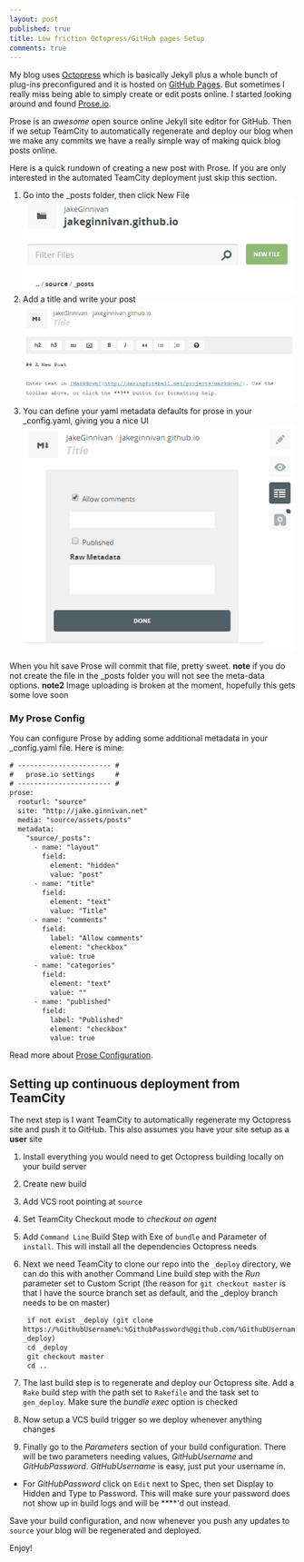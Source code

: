 ```yaml
---
layout: post
published: true
title: Low friction Octopress/GitHub pages Setup
comments: true
---
```


My blog uses [Octopress](http://octopress.org) which is basically Jekyll plus a whole bunch of plug-ins preconfigured and it is hosted on [GitHub Pages](https://pages.github.com). But sometimes I really miss being able to simply create or edit posts online. I started looking around and found [Prose.io](http://prose.io/).

Prose is an *awesome* open source online Jekyll site editor for GitHub. Then if we setup TeamCity to automatically regenerate and deploy our blog when we make any commits we have a really simple way of making quick blog posts online.
<!-- more -->
Here is a quick rundown of creating a new post with Prose. If you are only interested in the automated TeamCity deployment just skip this section.

1. Go into the _posts folder, then click New File  
![New file](/assets/posts/Prose1.png)
2. Add a title and write your post  
![Write post](/assets/posts/Prose2.png)
3. You can define your yaml metadata defaults for prose in your _config.yaml, giving you a nice UI  
![Edit metadata](/assets/posts/Prose3.png)

When you hit save Prose will commit that file, pretty sweet. **note** if you do not create the file in the _posts folder you will not see the meta-data options. **note2** Image uploading is broken at the moment, hopefully this gets some love soon

### My Prose Config
You can configure Prose by adding some additional metadata in your _config.yaml file. Here is mine:

    # ----------------------- #
    #   prose.io settings     #
    # ----------------------- #
    prose:
      rooturl: "source"
      site: "http://jake.ginnivan.net"
      media: "source/assets/posts"
      metadata:
        "source/_posts":
          - name: "layout"
            field:
              element: "hidden"
              value: "post"
          - name: "title"
            field:
              element: "text"
              value: "Title"
          - name: "comments"
            field:
              label: "Allow comments"
              element: "checkbox"
              value: true
          - name: "categories"
            field:
              element: "text"
              value: ""
          - name: "published"
            field:
              label: "Published"
              element: "checkbox"
              value: true
              
Read more about [Prose Configuration](https://github.com/prose/prose/wiki/Prose-Configuration).

## Setting up continuous deployment from TeamCity
The next step is I want TeamCity to automatically regenerate my Octopress site and push it to GitHub. This also assumes you have your site setup as a **user** site

1. Install everything you would need to get Octopress building locally on your build server
1. Create new build
1. Add VCS root pointing at `source`
  1. Set TeamCity Checkout mode to *checkout on agent*
1. Add `Command Line` Build Step with Exe of `bundle` and Parameter of `install`. This will install all the dependencies Octopress needs
1. Next we need TeamCity to clone our repo into the `_deploy` directory, we can do this with another Command Line build step with the *Run* parameter set to Custom Script (the reason for `git checkout master` is that I have the source branch set as default, and the _deploy branch needs to be on master)

        if not exist _deploy (git clone https://%GithubUsername%:%GithubPassword%@github.com/%GithubUsername%/%GithubUsername%.github.io.git _deploy)
        cd _deploy
        git checkout master
        cd ..

1. The last build step is to regenerate and deploy our Octopress site. Add a `Rake` build step with the path set to `Rakefile` and the task set to `gen_deploy`. Make sure the *bundle exec* option is checked
1. Now setup a VCS build trigger so we deploy whenever anything changes
1. Finally go to the *Parameters* section of your build configuration. There will be two parameters needing values, *GitHubUsername* and *GitHubPassword*. *GitHubUsername* is easy, just put your username in. 
  - For *GitHubPassword* click on `Edit` next to Spec, then set Display to Hidden and Type to Password. This will make sure your password does not show up in build logs and will be \*\*\*\*'d out instead.

Save your build configuration, and now whenever you push any updates to `source` your blog will be regenerated and deployed.

Enjoy!